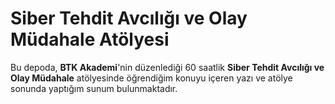 # Siber Tehdit Avcılığı ve Olay Müdahale Atölyesi

Bu depoda, **BTK Akademi**'nin düzenlediği 60 saatlik **Siber Tehdit Avcılığı ve Olay Müdahale** atölyesinde öğrendiğim konuyu içeren yazı ve atölye sonunda yaptığım sunum bulunmaktadır.
